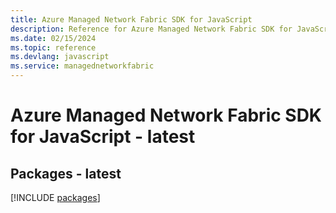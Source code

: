 ```yaml
---
title: Azure Managed Network Fabric SDK for JavaScript
description: Reference for Azure Managed Network Fabric SDK for JavaScript
ms.date: 02/15/2024
ms.topic: reference
ms.devlang: javascript
ms.service: managednetworkfabric
---
```

# Azure Managed Network Fabric SDK for JavaScript - latest
## Packages - latest
[!INCLUDE [packages](managed-network-fabric-index.md)]